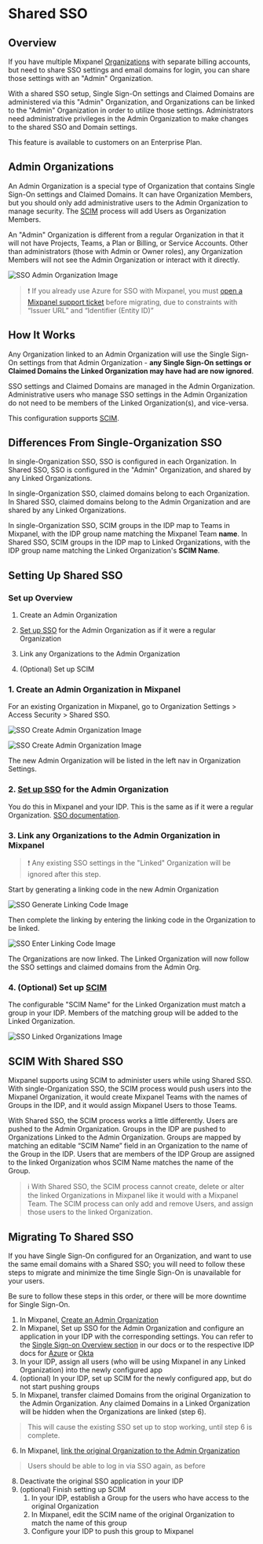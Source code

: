 # Shared SSO

## Overview

If you have multiple Mixpanel [Organizations](/docs/orgs-and-projects/organizations) with separate billing accounts, but need to share SSO settings and email domains for login, you can share those settings with an "Admin" Organization.

With a shared SSO setup, Single Sign-On settings and Claimed Domains are administered via this "Admin" Organization, and Organizations can be linked to the "Admin" Organization in order to utilize those settings. Administrators need administrative privileges in the Admin Organization to make changes to the shared SSO and Domain settings.

This feature is available to customers on an Enterprise Plan.

## Admin Organizations

An Admin Organization is a special type of Organization that contains Single Sign-On settings and Claimed Domains. It can have Organization Members, but you should only add administrative users to the Admin Organization to manage security. The [SCIM](/docs/access-security/single-sign-on/overview#scim) process will add Users as Organization Members.

An "Admin" Organization is different from a regular Organization in that it will not have Projects, Teams, a Plan or Billing, or Service Accounts. Other than administrators (those with Admin or Owner roles), any Organization Members will not see the Admin Organization or interact with it directly.

![SSO Admin Organization Image](/sso_view_admin_org.png)

> ❗ If you already use Azure for SSO with Mixpanel, you must [open a Mixpanel support ticket](https://mixpanel.com/get-support) before migrating, due to constraints with “Issuer URL” and “Identifier (Entity ID)”

## How It Works

Any Organization linked to an Admin Organization will use the Single Sign-On settings from that Admin Organization - **any Single Sign-On settings or Claimed Domains the Linked Organization may have had are now ignored**.

SSO settings and Claimed Domains are managed in the Admin Organization. Administrative users who manage SSO settings in the Admin Organization do not need to be members of the Linked Organization(s), and vice-versa.

This configuration supports [SCIM](/docs/access-security/single-sign-on/overview#scim).

## Differences From Single-Organization SSO

In single-Organization SSO, SSO is configured in each Organization. In Shared SSO, SSO is configured in the "Admin" Organization, and shared by any Linked Organizations.

In single-Organization SSO, claimed domains belong to each Organization. In Shared SSO, claimed domains belong to the Admin Organization and are shared by any Linked Organizations.

In single-Organization SSO, SCIM groups in the IDP map to Teams in Mixpanel, with the IDP group name matching the Mixpanel Team **name**. In Shared SSO, SCIM groups in the IDP map to Linked Organizations, with the IDP group name matching the Linked Organization's **SCIM Name**.

## Setting Up Shared SSO

### Set up Overview

1. Create an Admin Organization

2. [Set up SSO](/docs/access-security/single-sign-on/overview) for the Admin Organization as if it were a regular Organization

3. Link any Organizations to the Admin Organization

4. (Optional) Set up SCIM

### 1. Create an Admin Organization in Mixpanel

For an existing Organization in Mixpanel, go to Organization Settings > Access Security > Shared SSO.

![SSO Create Admin Organization Image](/sso_create_admin_org1.png)

![SSO Create Admin Organization Image](/sso_create_admin_org2.png)

The new Admin Organization will be listed in the left nav in Organization Settings.

### 2. [Set up SSO](/docs/access-security/single-sign-on/overview) for the Admin Organization

You do this in Mixpanel and your IDP. This is the same as if it were a regular Organization. [SSO documentation](/docs/access-security/single-sign-on/overview).

### 3. Link any Organizations to the Admin Organization in Mixpanel

> ❗ Any existing SSO settings in the "Linked" Organization will be ignored after this step.

Start by generating a linking code in the new Admin Organization

![SSO Generate Linking Code Image](/sso_generate_linking_code.png)

Then complete the linking by entering the linking code in the Organization to be linked.

![SSO Enter Linking Code Image](/sso_enter_linking_code.png)

The Organizations are now linked. The Linked Organization will now follow the SSO settings and claimed domains from the Admin Org.

### 4. (Optional) Set up [SCIM](/docs/access-security/single-sign-on/overview#scim)

The configurable "SCIM Name" for the Linked Organization must match a group in your IDP. Members of the matching group will be added to the Linked Organization.

![SSO Linked Organizations Image](/sso_linked_orgs.png)

## SCIM With Shared SSO

Mixpanel supports using SCIM to administer users while using Shared SSO. With single-Organization SSO, the SCIM process would push users into the Mixpanel Organization, it would create Mixpanel Teams with the names of Groups in the IDP, and it would assign Mixpanel Users to those Teams.

With Shared SSO, the SCIM process works a little differently. Users are pushed to the Admin Organization. Groups in the IDP are pushed to Organizations Linked to the Admin Organization. Groups are mapped by matching an editable “SCIM Name” field in an Organization to the name of the Group in the IDP. Users that are members of the IDP Group are assigned to the linked Organization whos SCIM Name matches the name of the Group.

> ℹ️ With Shared SSO, the SCIM process cannot create, delete or alter the linked Organizations in Mixpanel like it would with a Mixpanel Team. The SCIM process can only add and remove Users, and assign those users to the linked Organization.

## Migrating To Shared SSO

If you have Single Sign-On configured for an Organization, and want to use the same email domains with a Shared SSO; you will need to follow these steps to migrate and minimize the time Single Sign-On is unavailable for your users.

Be sure to follow these steps in this order, or there will be more downtime for Single Sign-On.

1. In Mixpanel, [Create an Admin Organization](#1-create-an-admin-organization-in-mixpanel)
2. In Mixpanel, Set up SSO for the Admin Organization and configure an application in your IDP with the corresponding settings. You can refer to the [Single Sign-on Overview section](/docs/access-security/single-sign-on/overview) in our docs or to the respective IDP docs for [Azure](/docs/access-security/single-sign-on/azure) or [Okta](/docs/access-security/single-sign-on/okta)
3. In your IDP, assign all users (who will be using Mixpanel in any Linked Organization) into the newly configured app
4. (optional) In your IDP, set up SCIM for the newly configured app, but do not start pushing groups
5. In Mixpanel, transfer claimed Domains from the original Organization to the Admin Organization. Any claimed Domains in a Linked Organization will be hidden when the Organizations are linked (step 6).

> This will cause the existing SSO set up to stop working, until step 6 is complete.

6. In Mixpanel, [link the original Organization to the Admin Organization](#3-link-any-organizations-to-the-admin-organization-in-mixpanel)

> Users should be able to log in via SSO again, as before

8. Deactivate the original SSO application in your IDP
9. (optional) Finish setting up SCIM
    1. In your IDP, establish a Group for the users who have access to the original Organization
    2. In Mixpanel, edit the SCIM name of the original Organization to match the name of this group
    3. Configure your IDP to push this group to Mixpanel
